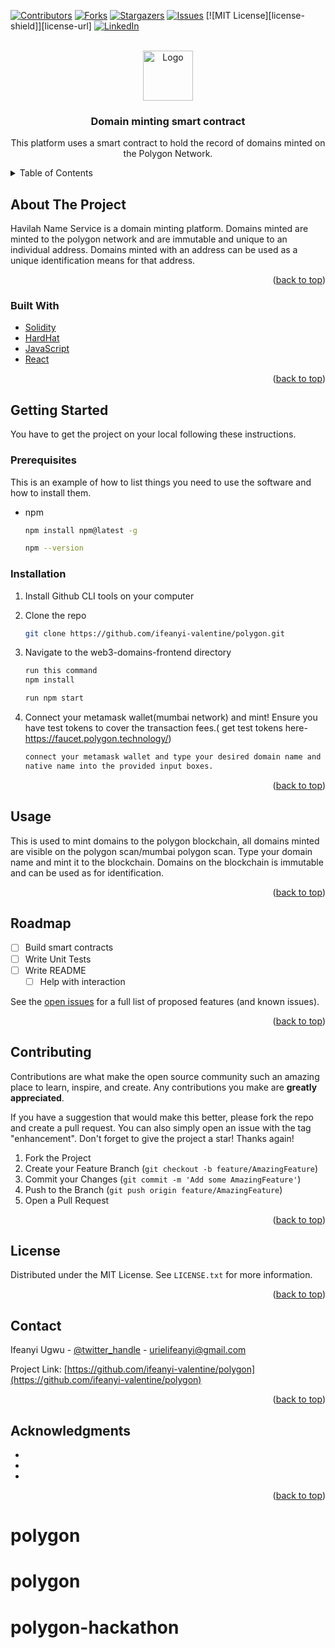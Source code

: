 <div id="top"></div>

[![Contributors][contributors-shield]][contributors-url]
[![Forks][forks-shield]][forks-url]
[![Stargazers][stars-shield]][stars-url]
[![Issues][issues-shield]][issues-url]
[![MIT License][license-shield]][license-url]
[![LinkedIn][linkedin-shield]][linkedin-url]



<!-- PROJECT LOGO -->
<br />
<div align="center">
  <a href="https://github.com/ifeanyi-valentine/polygon">
    <img src="https://media.tenor.com/kTRUwJEYLu8AAAAC/polygon-matic.gif" alt="Logo" width="80" height="80">
  </a>

<h3 align="center">Domain minting smart contract</h3>

  <p align="center">
    This platform uses a smart contract to hold the record of domains minted on the Polygon Network.
    
  </p>
</div>



<!-- TABLE OF CONTENTS -->
<details>
  <summary>Table of Contents</summary>
  <ol>
    <li>
      <a href="#about-the-project">About The Project</a>
      <ul>
        <li><a href="#built-with">Built With</a></li>
      </ul>
    </li>
    <li>
      <a href="#getting-started">Getting Started</a>
      <ul>
        <li><a href="#prerequisites">Prerequisites</a></li>
        <li><a href="#installation">Installation</a></li>
      </ul>
    </li>
    <li><a href="#usage">Usage</a></li>
    <li><a href="#roadmap">Roadmap</a></li>
    <li><a href="#contributing">Contributing</a></li>
    <li><a href="#license">License</a></li>
    <li><a href="#contact">Contact</a></li>
    <li><a href="#acknowledgments">Acknowledgments</a></li>
  </ol>
</details>



<!-- ABOUT THE PROJECT -->
## About The Project
Havilah Name Service is a domain minting platform. Domains minted are minted to the polygon network and are immutable and unique to an individual address. Domains minted with an address can be used as a unique identification means for that address.

<p align="right">(<a href="#top">back to top</a>)</p>



### Built With

* [Solidity](https://soliditylang.org/)
* [HardHat](https://hardhat.org)
* [JavaScript](https://www.javascript.com/)
* [React](https://reactjs.org/)


<p align="right">(<a href="#top">back to top</a>)</p>



<!-- GETTING STARTED -->
## Getting Started

You have to get the project on your local following these instructions.

### Prerequisites

This is an example of how to list things you need to use the software and how to install them.
* npm
  ```sh
  npm install npm@latest -g

  npm --version
  ```



### Installation

1. Install Github CLI tools on your computer
2. Clone the repo
   ```sh
   git clone https://github.com/ifeanyi-valentine/polygon.git
   ```

3. Navigate to the web3-domains-frontend directory  
   ```sh
   run this command
   npm install

   run npm start
   ```
4. Connect your metamask wallet(mumbai network) and mint! Ensure you have test tokens to cover the 
   transaction fees.( get test tokens here- https://faucet.polygon.technology/)
   ```sh
   connect your metamask wallet and type your desired domain name and
   native name into the provided input boxes.
   ```
<p align="right">(<a href="#top">back to top</a>)</p>



<!-- USAGE EXAMPLES -->
## Usage
This is used to mint domains to the polygon blockchain, all domains minted are visible on the polygon scan/mumbai polygon scan.
Type your domain name and mint it to the blockchain. Domains on the blockchain is immutable and can be used as for identification.


<p align="right">(<a href="#top">back to top</a>)</p>



<!-- ROADMAP -->
## Roadmap

- [ ] Build smart contracts
- [ ] Write Unit Tests
- [ ] Write README 
    - [ ] Help with interaction

See the [open issues](https://github.com/ifeanyi-valentine/polygon/issues) for a full list of proposed features (and known issues).

<p align="right">(<a href="#top">back to top</a>)</p>



<!-- CONTRIBUTING -->
## Contributing

Contributions are what make the open source community such an amazing place to learn, inspire, and create. Any contributions you make are **greatly appreciated**.

If you have a suggestion that would make this better, please fork the repo and create a pull request. You can also simply open an issue with the tag "enhancement".
Don't forget to give the project a star! Thanks again!

1. Fork the Project
2. Create your Feature Branch (`git checkout -b feature/AmazingFeature`)
3. Commit your Changes (`git commit -m 'Add some AmazingFeature'`)
4. Push to the Branch (`git push origin feature/AmazingFeature`)
5. Open a Pull Request

<p align="right">(<a href="#top">back to top</a>)</p>



<!-- LICENSE -->
## License

Distributed under the MIT License. See `LICENSE.txt` for more information.

<p align="right">(<a href="#top">back to top</a>)</p>



<!-- CONTACT -->
## Contact

Ifeanyi Ugwu - [@twitter_handle](https://twitter.com/___ifeanyi___) - urielifeanyi@gmail.com

Project Link: [https://github.com/ifeanyi-valentine/polygon](https://github.com/ifeanyi-valentine/polygon)

<p align="right">(<a href="#top">back to top</a>)</p>



<!-- ACKNOWLEDGMENTS -->
## Acknowledgments

* []()
* []()
* []()

<p align="right">(<a href="#top">back to top</a>)</p>



<!-- MARKDOWN LINKS & IMAGES -->
<!-- https://www.markdownguide.org/basic-syntax/#reference-style-links -->
[contributors-shield]: https://img.shields.io/github/contributors/ifeanyi-valentine/polygon.svg?style=for-the-badge
[contributors-url]: https://github.com/ifeanyi-valentine/polygon/graphs/contributors
[forks-shield]: https://img.shields.io/github/forks/ifeanyi-valentine/polygon.svg?style=for-the-badge
[forks-url]: https://github.com/ifeanyi-valentine/polygon/network/members
[stars-shield]: https://img.shields.io/github/stars/ifeanyi-valentine/polygon.svg?style=for-the-badge
[stars-url]: https://github.com/ifeanyi-valentine/polygon/stargazers
[issues-shield]: https://img.shields.io/github/issues/github_username/repo_name.svg?style=for-the-badge
[issues-url]: https://github.com/ifeanyi-valentine/polygon/issues

[linkedin-shield]: https://img.shields.io/badge/-LinkedIn-black.svg?style=for-the-badge&logo=linkedin&colorB=555
[linkedin-url]: https://linkedin.com/in/linkedin_username
[product-screenshot]: images/screenshot.png
# polygon
# polygon
# polygon-hackathon
